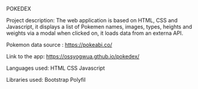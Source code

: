 POKEDEX

Project description: The web application is based on HTML, CSS and Javascript, it displays a list of Pokemen names, images, types, heights and weights via a modal when clicked on, it loads data from an externa API.

Pokemon data source : https://pokeabi.co/

Link to the app: https://ossyogwua.gthub.io/pokedex/

Languages used:
HTML
CSS
Javascript

Libraries used:
Bootstrap
Polyfil
